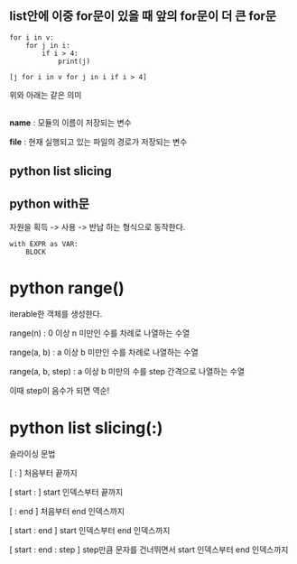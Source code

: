 ## list안에 이중 for문이 있을 때 앞의 for문이 더 큰 for문

~~~
for i in v: 
    for j in i: 
        if i > 4:
            print(j) 

[j for i in v for j in i if i > 4]
~~~

위와 아래는 같은 의미

##

__name__  : 모듈의 이름이 저장되는 변수

__file__ : 현재 실행되고 있는 파일의 경로가 저장되는 변수

## python list slicing

## python with문

자원을 획득 -> 사용 -> 반납 하는 형식으로 동작한다.

~~~
with EXPR as VAR:
    BLOCK
~~~

# python range()

iterable한 객체를 생성한다.

range(n) : 0 이상 n 미만인 수를 차례로 나열하는 수열

range(a, b) : a 이상 b 미만인 수를 차례로 나열하는 수열

range(a, b, step) : a 이상 b 미만의 수를 step 간격으로 나열하는 수열


이때 step이 음수가 되면 역순!


# python list slicing(:)

슬라이싱 문법

[ : ] 처음부터 끝까지

[ start : ] start 인덱스부터 끝까지

[ : end ] 처음부터 end 인덱스까지

[ start : end ] start 인덱스부터 end 인덱스까지

[ start : end : step ] step만큼 문자를 건너뛰면서 start 인덱스부터 end 인덱스까지
